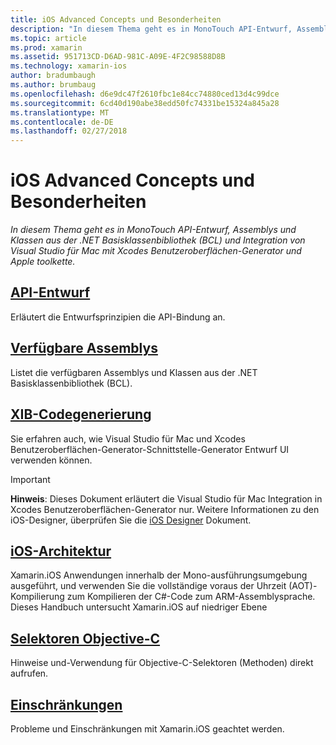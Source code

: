 ```yaml
---
title: iOS Advanced Concepts und Besonderheiten
description: "In diesem Thema geht es in MonoTouch API-Entwurf, Assemblys und Klassen aus der .NET Basisklassenbibliothek (BCL) und Integration von Visual Studio für Mac mit Xcodes Benutzeroberflächen-Generator und Apple toolkette."
ms.topic: article
ms.prod: xamarin
ms.assetid: 951713CD-D6AD-981C-A09E-4F2C98588D8B
ms.technology: xamarin-ios
author: bradumbaugh
ms.author: brumbaug
ms.openlocfilehash: d6e9dc47f2610fbc1e84cc74880ced13d4c99dce
ms.sourcegitcommit: 6cd40d190abe38edd50fc74331be15324a845a28
ms.translationtype: MT
ms.contentlocale: de-DE
ms.lasthandoff: 02/27/2018
---
```

# <a name="ios-advanced-concepts-and-internals"></a>iOS Advanced Concepts und Besonderheiten

_In diesem Thema geht es in MonoTouch API-Entwurf, Assemblys und Klassen aus der .NET Basisklassenbibliothek (BCL) und Integration von Visual Studio für Mac mit Xcodes Benutzeroberflächen-Generator und Apple toolkette._




##  <a name="api-designiosinternalsapi-designindexmd"></a>[API-Entwurf](~/ios/internals/api-design/index.md)

Erläutert die Entwurfsprinzipien die API-Bindung an.




##  <a name="available-assembliescross-platforminternalsavailable-assembliesmd"></a>[Verfügbare Assemblys](~/cross-platform/internals/available-assemblies.md)

Listet die verfügbaren Assemblys und Klassen aus der .NET Basisklassenbibliothek (BCL).




##  <a name="xib-code-generationiosinternalsxib-code-generationmd"></a>[XIB-Codegenerierung](~/ios/internals/xib-code-generation.md)

Sie erfahren auch, wie Visual Studio für Mac und Xcodes Benutzeroberflächen-Generator-Schnittstelle-Generator Entwurf UI verwenden können.

> [!IMPORTANT]
> **Hinweis**: Dieses Dokument erläutert die Visual Studio für Mac Integration in Xcodes Benutzeroberflächen-Generator nur. Weitere Informationen zu den iOS-Designer, überprüfen Sie die [iOS Designer](~/ios/user-interface/designer/index.md) Dokument.



##  <a name="ios-architectureiosinternalsarchitecturemd"></a>[iOS-Architektur](~/ios/internals/architecture.md)

Xamarin.iOS Anwendungen innerhalb der Mono-ausführungsumgebung ausgeführt, und verwenden Sie die vollständige voraus der Uhrzeit (AOT)-Kompilierung zum Kompilieren der C#-Code zum ARM-Assemblysprache. Dieses Handbuch untersucht Xamarin.iOS auf niedriger Ebene

##  <a name="objective-c-selectorsiosinternalsobjective-c-selectorsmd"></a>[Selektoren Objective-C](~/ios/internals/objective-c-selectors.md)

Hinweise und-Verwendung für Objective-C-Selektoren (Methoden) direkt aufrufen.


##  <a name="limitationslimitationsmd"></a>[Einschränkungen](limitations.md)

Probleme und Einschränkungen mit Xamarin.iOS geachtet werden.